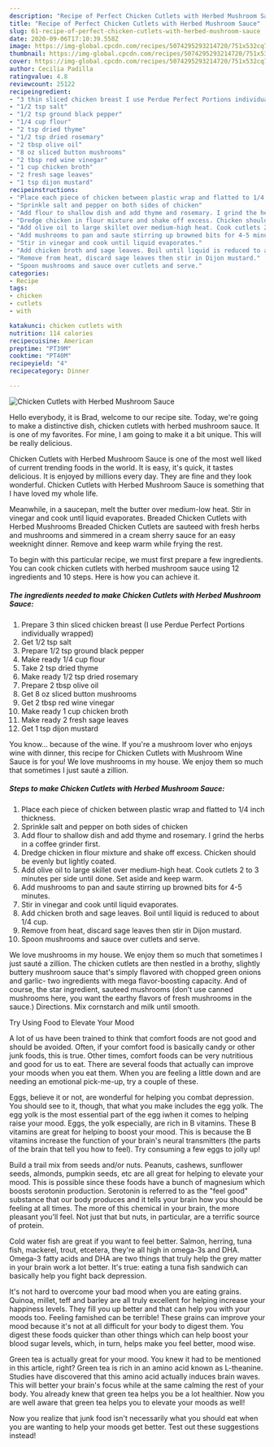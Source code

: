 ```yaml
---
description: "Recipe of Perfect Chicken Cutlets with Herbed Mushroom Sauce"
title: "Recipe of Perfect Chicken Cutlets with Herbed Mushroom Sauce"
slug: 61-recipe-of-perfect-chicken-cutlets-with-herbed-mushroom-sauce
date: 2020-09-06T17:10:39.558Z
image: https://img-global.cpcdn.com/recipes/5074295293214720/751x532cq70/chicken-cutlets-with-herbed-mushroom-sauce-recipe-main-photo.jpg
thumbnail: https://img-global.cpcdn.com/recipes/5074295293214720/751x532cq70/chicken-cutlets-with-herbed-mushroom-sauce-recipe-main-photo.jpg
cover: https://img-global.cpcdn.com/recipes/5074295293214720/751x532cq70/chicken-cutlets-with-herbed-mushroom-sauce-recipe-main-photo.jpg
author: Cecilia Padilla
ratingvalue: 4.8
reviewcount: 25122
recipeingredient:
- "3 thin sliced chicken breast I use Perdue Perfect Portions individually wrapped"
- "1/2 tsp salt"
- "1/2 tsp ground black pepper"
- "1/4 cup flour"
- "2 tsp dried thyme"
- "1/2 tsp dried rosemary"
- "2 tbsp olive oil"
- "8 oz sliced button mushrooms"
- "2 tbsp red wine vinegar"
- "1 cup chicken broth"
- "2 fresh sage leaves"
- "1 tsp dijon mustard"
recipeinstructions:
- "Place each piece of chicken between plastic wrap and flatted to 1/4 inch thickness."
- "Sprinkle salt and pepper on both sides of chicken"
- "Add flour to shallow dish and add thyme and rosemary. I grind the herbs in a coffee grinder first."
- "Dredge chicken in flour mixture and shake off excess. Chicken should be evenly but lightly coated."
- "Add olive oil to large skillet over medium-high heat. Cook cutlets 2 to 3 minutes per side until done. Set aside and keep warm."
- "Add mushrooms to pan and saute stirring up browned bits for 4-5 minutes."
- "Stir in vinegar and cook until liquid evaporates."
- "Add chicken broth and sage leaves. Boil until liquid is reduced to about 1/4 cup."
- "Remove from heat, discard sage leaves then stir in Dijon mustard."
- "Spoon mushrooms and sauce over cutlets and serve."
categories:
- Recipe
tags:
- chicken
- cutlets
- with

katakunci: chicken cutlets with 
nutrition: 114 calories
recipecuisine: American
preptime: "PT39M"
cooktime: "PT40M"
recipeyield: "4"
recipecategory: Dinner

---
```



![Chicken Cutlets with Herbed Mushroom Sauce](https://img-global.cpcdn.com/recipes/5074295293214720/751x532cq70/chicken-cutlets-with-herbed-mushroom-sauce-recipe-main-photo.jpg)

Hello everybody, it is Brad, welcome to our recipe site. Today, we're going to make a distinctive dish, chicken cutlets with herbed mushroom sauce. It is one of my favorites. For mine, I am going to make it a bit unique. This will be really delicious.

Chicken Cutlets with Herbed Mushroom Sauce is one of the most well liked of current trending foods in the world. It is easy, it's quick, it tastes delicious. It is enjoyed by millions every day. They are fine and they look wonderful. Chicken Cutlets with Herbed Mushroom Sauce is something that I have loved my whole life.

Meanwhile, in a saucepan, melt the butter over medium-low heat. Stir in vinegar and cook until liquid evaporates. Breaded Chicken Cutlets with Herbed Mushrooms Breaded Chicken Cutlets are sauteed with fresh herbs and mushrooms and simmered in a cream sherry sauce for an easy weeknight dinner. Remove and keep warm while frying the rest.


To begin with this particular recipe, we must first prepare a few ingredients. You can cook chicken cutlets with herbed mushroom sauce using 12 ingredients and 10 steps. Here is how you can achieve it.

<!--inarticleads1-->

##### The ingredients needed to make Chicken Cutlets with Herbed Mushroom Sauce:

1. Prepare 3 thin sliced chicken breast (I use Perdue Perfect Portions individually wrapped)
1. Get 1/2 tsp salt
1. Prepare 1/2 tsp ground black pepper
1. Make ready 1/4 cup flour
1. Take 2 tsp dried thyme
1. Make ready 1/2 tsp dried rosemary
1. Prepare 2 tbsp olive oil
1. Get 8 oz sliced button mushrooms
1. Get 2 tbsp red wine vinegar
1. Make ready 1 cup chicken broth
1. Make ready 2 fresh sage leaves
1. Get 1 tsp dijon mustard


You know… because of the wine. If you&#39;re a mushroom lover who enjoys wine with dinner, this recipe for Chicken Cutlets with Mushroom Wine Sauce is for you! We love mushrooms in my house. We enjoy them so much that sometimes I just sauté a zillion. 

<!--inarticleads2-->

##### Steps to make Chicken Cutlets with Herbed Mushroom Sauce:

1. Place each piece of chicken between plastic wrap and flatted to 1/4 inch thickness.
1. Sprinkle salt and pepper on both sides of chicken
1. Add flour to shallow dish and add thyme and rosemary. I grind the herbs in a coffee grinder first.
1. Dredge chicken in flour mixture and shake off excess. Chicken should be evenly but lightly coated.
1. Add olive oil to large skillet over medium-high heat. Cook cutlets 2 to 3 minutes per side until done. Set aside and keep warm.
1. Add mushrooms to pan and saute stirring up browned bits for 4-5 minutes.
1. Stir in vinegar and cook until liquid evaporates.
1. Add chicken broth and sage leaves. Boil until liquid is reduced to about 1/4 cup.
1. Remove from heat, discard sage leaves then stir in Dijon mustard.
1. Spoon mushrooms and sauce over cutlets and serve.


We love mushrooms in my house. We enjoy them so much that sometimes I just sauté a zillion. The chicken cutlets are then nestled in a brothy, slightly buttery mushroom sauce that&#39;s simply flavored with chopped green onions and garlic- two ingredients with mega flavor-boosting capacity. And of course, the star ingredient, sauteed mushrooms (don&#39;t use canned mushrooms here, you want the earthy flavors of fresh mushrooms in the sauce.) Directions. Mix cornstarch and milk until smooth. 

Try Using Food to Elevate Your Mood


A lot of us have been trained to think that comfort foods are not good and should be avoided. Often, if your comfort food is basically candy or other junk foods, this is true. Other times, comfort foods can be very nutritious and good for us to eat. There are several foods that actually can improve your moods when you eat them. When you are feeling a little down and are needing an emotional pick-me-up, try a couple of these.

Eggs, believe it or not, are wonderful for helping you combat depression. You should see to it, though, that what you make includes the egg yolk. The egg yolk is the most essential part of the egg iwhen it comes to helping raise your mood. Eggs, the yolk especially, are rich in B vitamins. These B vitamins are great for helping to boost your mood. This is because the B vitamins increase the function of your brain's neural transmitters (the parts of the brain that tell you how to feel). Try consuming a few eggs to jolly up!

Build a trail mix from seeds and/or nuts. Peanuts, cashews, sunflower seeds, almonds, pumpkin seeds, etc are all great for helping to elevate your mood. This is possible since these foods have a bunch of magnesium which boosts serotonin production. Serotonin is referred to as the "feel good" substance that our body produces and it tells your brain how you should be feeling at all times. The more of this chemical in your brain, the more pleasant you'll feel. Not just that but nuts, in particular, are a terrific source of protein.

Cold water fish are great if you want to feel better. Salmon, herring, tuna fish, mackerel, trout, etcetera, they're all high in omega-3s and DHA. Omega-3 fatty acids and DHA are two things that truly help the grey matter in your brain work a lot better. It's true: eating a tuna fish sandwich can basically help you fight back depression. 

It's not hard to overcome your bad mood when you are eating grains. Quinoa, millet, teff and barley are all truly excellent for helping increase your happiness levels. They fill you up better and that can help you with your moods too. Feeling famished can be terrible! These grains can improve your mood because it's not at all difficult for your body to digest them. You digest these foods quicker than other things which can help boost your blood sugar levels, which, in turn, helps make you feel better, mood wise.

Green tea is actually great for your mood. You knew it had to be mentioned in this article, right? Green tea is rich in an amino acid known as L-theanine. Studies have discovered that this amino acid actually induces brain waves. This will better your brain's focus while at the same calming the rest of your body. You already knew that green tea helps you be a lot healthier. Now you are well aware that green tea helps you to elevate your moods as well!

Now you realize that junk food isn't necessarily what you should eat when you are wanting to help your moods get better. Test out  these suggestions  instead!


